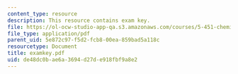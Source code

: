 ```yaml
---
content_type: resource
description: This resource contains exam key.
file: https://ol-ocw-studio-app-qa.s3.amazonaws.com/courses/5-451-chemistry-of-biomolecules-i-fall-2005/de48dc0bae6a3694d27de918fbf9a8e2_examkey.pdf
file_type: application/pdf
parent_uid: 5e872c97-f5d2-fcb8-00ea-859bad5a118c
resourcetype: Document
title: examkey.pdf
uid: de48dc0b-ae6a-3694-d27d-e918fbf9a8e2
---
```

